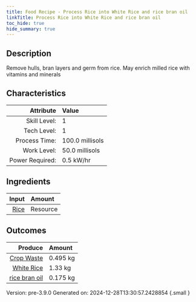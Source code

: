 ```yaml
---
title: Food Recipe - Process Rice into White Rice and rice bran oil
linkTitle: Process Rice into White Rice and rice bran oil
toc_hide: true
hide_summary: true
---
```


## Description
 Remove hulls, bran layers and germ from rice.&#10;&#9;&#9;May enrich milled rice with vitamins and minerals 

## Characteristics

| Attribute      | Value |
|--------:|:------|
|Skill Level:|1|
|Tech Level:|1|
|Process Time:|100.0 millisols|
|Work Level:|50.0 millisols|
|Power Required:|0.5 kW/hr|

## Ingredients

| Input      | Amount |
|--------:|:------|
|[Rice](/docs/definitions/resource/rice)|Resource|2.0 kg|

## Outcomes


| Produce      | Amount |
|--------:|:------|
|[Crop Waste](/docs/definitions/resource/crop-waste)|0.495 kg|
|[White Rice](/docs/definitions/resource/white-rice)|1.33 kg|
|[rice bran oil](/docs/definitions/resource/rice-bran-oil)|0.175 kg|


Version: pre-3.9.0 Generated on: 2024-12-28T13:30:57.2428854
{.small }

